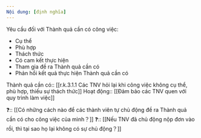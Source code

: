 ```yaml
---
Nội dung: [định nghĩa]
---
```


Yêu cầu đối với Thành quả cần có công việc:
- Cụ thể
- Phù hợp
- Thách thức
- Có cam kết thực hiện
- Tham gia đề ra Thành quả cần có
- Phản hồi kết quả thực hiện Thành quả cần có

Thành quả cần có:: [[r.k.3.1.1 Các TNV hỏi lại khi công việc không cụ thể, phù hợp, thiếu sự thách thức]]
Hoạt động:: [[Đảm bảo các TNV quen với quy trình làm việc]]

❓:: [[Có những cách nào để các thành viên tự chủ động đề ra Thành quả cần có cho công việc của mình？]]
❓:: [[Nếu TNV đã chủ động nộp đơn vào rồi, thì tại sao họ lại không có sự chủ động？]]
